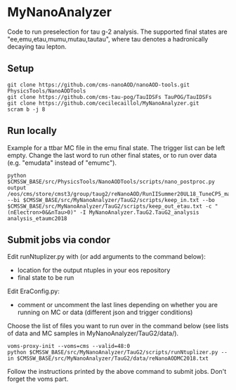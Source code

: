 # MyNanoAnalyzer

Code to run preselection for tau g-2 analysis. The supported final states are "ee,emu,etau,mumu,mutau,tautau", where tau denotes a hadronically decaying tau lepton.

## Setup

```
git clone https://github.com/cms-nanoAOD/nanoAOD-tools.git PhysicsTools/NanoAODTools
git clone https://github.com/cms-tau-pog/TauIDSFs TauPOG/TauIDSFs
git clone https://github.com/cecilecaillol/MyNanoAnalyzer.git
scram b -j 8
```

## Run locally

Example for a ttbar MC file in the emu final state. The trigger list can be left empty. Change the last word to run other final states, or to run over data (e.g. "emudata" instead of "emumc").

```
python $CMSSW_BASE/src/PhysicsTools/NanoAODTools/scripts/nano_postproc.py output /eos/cms/store/cmst3/group/taug2/reNanoAOD/RunIISummer20UL18_TuneCP5_madgraphLO_reweight/GGToTauTau_Inclusive_M_50GeV_PTFilter/221124_110940/0000/NanoAODv9_28.root --bi $CMSSW_BASE/src/MyNanoAnalyzer/TauG2/scripts/keep_in.txt --bo $CMSSW_BASE/src/MyNanoAnalyzer/TauG2/scripts/keep_out_etau.txt -c "(nElectron>0&&nTau>0)" -I MyNanoAnalyzer.TauG2.TauG2_analysis analysis_etaumc2018
```

## Submit jobs via condor

Edit runNtuplizer.py with (or add arguments to the command below):
 * location for the output ntuples in your eos repository
 * final state to be run

Edit EraConfig.py:
 * comment or uncomment the last lines depending on whether you are running on MC or data (different json and trigger conditions)

Choose the list of files you want to run over in the command below (see lists of data and MC samples in MyNanoAnalyzer/TauG2/data/).

```
voms-proxy-init --voms=cms --valid=48:0
python $CMSSW_BASE/src/MyNanoAnalyzer/TauG2/scripts/runNtuplizer.py --in $CMSSW_BASE/src/MyNanoAnalyzer/TauG2/data/reNanoAODMC2018.txt
```

Follow the instructions printed by the above command to submit jobs. Don't forget the voms part. 
